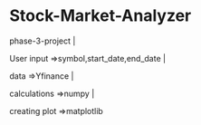 # Stock-Market-Analyzer
phase-3-project |


User input =>symbol,start_date,end_date  |    

data =>Yfinance  |


calculations =>numpy  |


creating plot =>matplotlib
